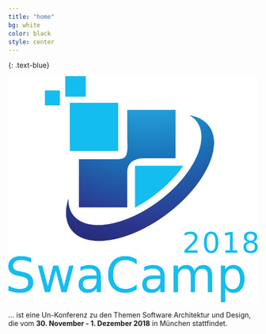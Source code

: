 ```yaml
---
title: "home"
bg: white
color: black
style: center
---
```


{: .text-blue}

<img class="logo" src='img/logo/logo-800x800.png'/>

… ist eine Un-Konferenz zu den Themen Software Architektur und Design, die vom **30. November - 1. Dezember 2018** in München stattfindet.
